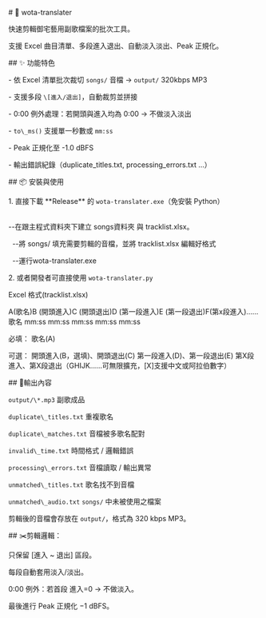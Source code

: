 \# 🎵 wota-translater



快速剪輯御宅藝用副歌檔案的批次工具。  

支援 Excel 曲目清單、多段進入退出、自動淡入淡出、Peak 正規化。



\## ✨ 功能特色

\- 依 Excel 清單批次裁切 `songs/` 音檔 → `output/` 320kbps MP3

\- 支援多段 `\[進入/退出]`，自動裁剪並拼接

\- 0:00 例外處理：若開頭與進入均為 0:00 → 不做淡入淡出

\- `to\_ms()` 支援單一秒數或 `mm:ss`

\- Peak 正規化至 -1.0 dBFS

\- 輸出錯誤紀錄（duplicate\_titles.txt, processing\_errors.txt ...）



\## 📦 安裝與使用

1\. 直接下載 \*\*Release\*\* 的 `wota-translater.exe`（免安裝 Python）

&nbsp;	
	--在跟主程式資料夾下建立 songs資料夾 與 tracklist.xlsx。



&nbsp;	--將 songs/ 填充需要剪輯的音檔，並將 tracklist.xlsx 編輯好格式



&nbsp;	--運行wota-translater.exe



2\. 或者開發者可直接使用 `wota-translater.py`


Excel 格式(tracklist.xlsx)

A(歌名)B (開頭進入)C (開頭退出)D (第一段進入)E (第一段退出)F(第x段進入)……
歌名   mm:ss       mm:ss       mm:ss         mm:ss         mm:ss        

必填：
歌名(A)

可選：
開頭進入(B，選填)、開頭退出(C)
第一段進入(D)、第一段退出(E)
第X段進入、第X段退出（GHIJK……可無限擴充，[X]支援中文或阿拉伯數字）




\## 📑輸出內容



`output/\*.mp3`
副歌成品


`duplicate\_titles.txt`
重複歌名

`duplicate\_matches.txt`
音檔被多歌名配對

`invalid\_time.txt`
時間格式 / 邏輯錯誤

`processing\_errors.txt`
音檔讀取 / 輸出異常

`unmatched\_titles.txt`
歌名找不到音檔

`unmatched\_audio.txt`
`songs/` 中未被使用之檔案


剪輯後的音檔會存放在 `output/`，格式為 320 kbps MP3。





\## ✂️剪輯邏輯：



只保留 \[進入 ~ 退出] 區段。



每段自動套用淡入/淡出。



0:00 例外：若首段 進入=0 → 不做淡入。



最後進行 Peak 正規化 −1 dBFS。







